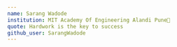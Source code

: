 ```yaml
---
name: Sarang Wadode
institution: MIT Academy Of Engineering Alandi Pune🚩
quote: Hardwork is the key to success
github_user: SarangWadode
---
```

